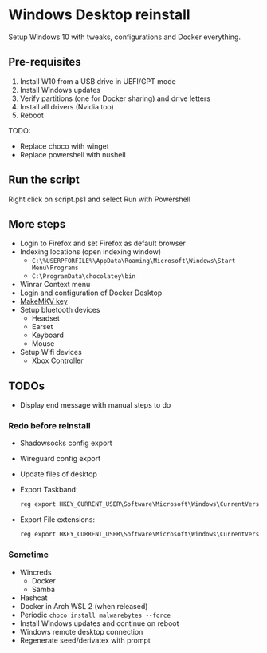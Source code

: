# Windows Desktop reinstall

Setup Windows 10 with tweaks, configurations and Docker everything.

## Pre-requisites

1. Install W10 from a USB drive in UEFI/GPT mode
1. Install Windows updates
1. Verify partitions (one for Docker sharing) and drive letters
1. Install all drivers (Nvidia too)
1. Reboot

TODO:

- Replace choco with winget
- Replace powershell with nushell

## Run the script

Right click on script.ps1 and select Run with Powershell

## More steps

- Login to Firefox and set Firefox as default browser
- Indexing locations (open indexing window)
  - `C:\%USERPFORFILE%\AppData\Roaming\Microsoft\Windows\Start Menu\Programs`
  - `C:\ProgramData\chocolatey\bin`
- Winrar Context menu
- Login and configuration of Docker Desktop
- [MakeMKV key](https://makemkv.com/forum/viewtopic.php?f=5&t=1053)
- Setup bluetooth devices
  - Headset
  - Earset
  - Keyboard
  - Mouse
- Setup Wifi devices
    - Xbox Controller

## TODOs

- Display end message with manual steps to do

### Redo before reinstall

- Shadowsocks config export
- Wireguard config export
- Update files of desktop
- Export Taskband:

    ```powershell
    reg export HKEY_CURRENT_USER\Software\Microsoft\Windows\CurrentVersion\Explorer\Taskband taskband.reg
    ```

- Export File extensions:

    ```powershell
    reg export HKEY_CURRENT_USER\Software\Microsoft\Windows\CurrentVersion\Explorer\FileExts fileexts.reg
    ```

### Sometime

- Wincreds
  - Docker
  - Samba
- Hashcat
- Docker in Arch WSL 2 (when released)
- Periodic `choco install malwarebytes --force`
- Install Windows updates and continue on reboot
- Windows remote desktop connection
- Regenerate seed/derivatex with prompt
